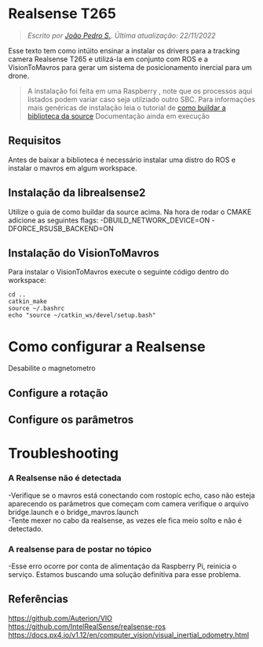 # Realsense T265

> *Escrito por [João Pedro S.](https://github.com/J0t4py). Última atualização: 22/11/2022* 

Esse texto tem como intúito ensinar a instalar os drivers para a tracking camera Realsense T265 e utilizá-la em conjunto com ROS e a VisionToMavros para gerar um sistema de posicionamento inercial para um drone.

>A instalação foi feita em uma Raspberry , note que os processos aqui listados podem variar caso seja utilziado outro SBC. Para informações mais genéricas de instalação leia o tutorial de [como buildar a biblioteca da source](https://github.com/i2o3dlimited/librealsense2/blob/master/doc/installation.md)
Documentação ainda em execução
## Requisitos

Antes de baixar a biblioteca é necessário instalar uma distro do ROS e instalar o mavros em algum workspace. 

## Instalação da librealsense2

Utilize o guia de como buildar da source acima. Na hora de rodar o CMAKE adicione as seguintes flags: 
-DBUILD_NETWORK_DEVICE=ON
-DFORCE_RSUSB_BACKEND=ON

## Instalação do VisionToMavros
Para instalar o VisionToMavros execute o seguinte código dentro do workspace:

 ``` git clone https://github.com/hoangthien94/vision_to_mavros.git
cd ..
catkin_make
source ~/.bashrc
echo "source ~/catkin_ws/devel/setup.bash"
```

# Como configurar a Realsense
Desabilite o magnetometro
## Configure a rotação


## Configure os parâmetros


# Troubleshooting

### A Realsense não é detectada

-Verifique se o mavros está conectando com rostopic echo, caso não esteja aparecendo os parâmetros que começam com camera verifique o arquivo bridge.launch e o bridge_mavros.launch  
-Tente mexer no cabo da realsense, as vezes ele fica meio solto e não é detectado.

### A realsense para de postar no tópico

-Esse erro ocorre por conta de alimentação da Raspberry Pi, reinicia o serviço. Estamos buscando uma solução definitiva para esse problema.

## Referências
https://github.com/Auterion/VIO   
https://github.com/IntelRealSense/realsense-ros   
https://docs.px4.io/v1.12/en/computer_vision/visual_inertial_odometry.html
